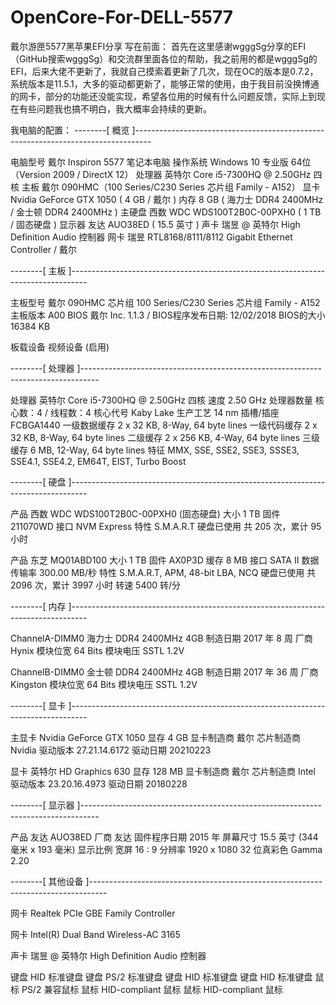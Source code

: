 # OpenCore-For-DELL-5577
戴尔游匣5577黑苹果EFI分享
写在前面：
首先在这里感谢wgggSg分享的EFI（GitHub搜索wgggSg）和交流群里面各位的帮助，我之前用的都是wgggSg的EFI，后来大佬不更新了，我就自己摸索着更新了几次，现在OC的版本是0.7.2，系统版本是11.5.1，大多的驱动都更新了，能够正常的使用，由于我目前没换博通的网卡，部分的功能还没能实现，希望各位用的时候有什么问题反馈，实际上到现在有些问题我也搞不明白，我大概率会持续的更新。

我电脑的配置：
--------[ 概览 ]----------------------------------------------------------------------------------

  电脑型号               戴尔 Inspiron 5577 笔记本电脑
  操作系统               Windows 10 专业版 64位（Version 2009 / DirectX 12）
  处理器                 英特尔 Core i5-7300HQ @ 2.50GHz 四核
  主板                   戴尔 090HMC（100 Series/C230 Series 芯片组 Family - A152）
  显卡                   Nvidia GeForce GTX 1050 ( 4 GB / 戴尔 )
  内存                   8 GB ( 海力士 DDR4 2400MHz / 金士顿 DDR4 2400MHz )
  主硬盘                 西数 WDC WDS100T2B0C-00PXH0 ( 1 TB / 固态硬盘 )
  显示器                 友达 AUO38ED ( 15.5 英寸 )
  声卡                   瑞昱  @ 英特尔 High Definition Audio 控制器
  网卡                   瑞昱 RTL8168/8111/8112 Gigabit Ethernet Controller / 戴尔

--------[ 主板 ]----------------------------------------------------------------------------------

  主板型号               戴尔 090HMC
  芯片组                 100 Series/C230 Series 芯片组 Family - A152
  主板版本               A00
  BIOS                   戴尔 Inc. 1.1.3  /  BIOS程序发布日期: 12/02/2018
  BIOS的大小             16384 KB

  板载设备               视频设备 (启用)

--------[ 处理器 ]----------------------------------------------------------------------------------

  处理器                 英特尔 Core i5-7300HQ @ 2.50GHz 四核
  速度                   2.50 GHz
  处理器数量             核心数：4 / 线程数：4
  核心代号               Kaby Lake
  生产工艺               14 nm
  插槽/插座              FCBGA1440
  一级数据缓存           2 x 32 KB, 8-Way, 64 byte lines
  一级代码缓存           2 x 32 KB, 8-Way, 64 byte lines
  二级缓存               2 x 256 KB, 4-Way, 64 byte lines
  三级缓存               6 MB, 12-Way, 64 byte lines
  特征                   MMX, SSE, SSE2, SSE3, SSSE3, SSE4.1, SSE4.2, EM64T, EIST, Turbo Boost

--------[ 硬盘 ]----------------------------------------------------------------------------------

  产品                   西数 WDC WDS100T2B0C-00PXH0 (固态硬盘)
  大小                   1 TB
  固件                   211070WD
  接口                   NVM Express
  特性                   S.M.A.R.T
  硬盘已使用             共 205 次，累计 95 小时

  产品                   东芝  MQ01ABD100
  大小                   1 TB
  固件                   AX0P3D
  缓存                   8 MB
  接口                   SATA II
  数据传输率             300.00 MB/秒
  特性                   S.M.A.R.T,  APM,  48-bit LBA,  NCQ
  硬盘已使用             共 2096 次，累计 3997 小时
  转速                   5400 转/分

--------[ 内存 ]----------------------------------------------------------------------------------

  ChannelA-DIMM0         海力士 DDR4 2400MHz 4GB
  制造日期               2017 年 8 周
  厂商                   Hynix
  模块位宽               64 Bits
  模块电压               SSTL 1.2V

  ChannelB-DIMM0         金士顿 DDR4 2400MHz 4GB
  制造日期               2017 年 36 周
  厂商                   Kingston
  模块位宽               64 Bits
  模块电压               SSTL 1.2V

--------[ 显卡 ]----------------------------------------------------------------------------------

  主显卡                 Nvidia GeForce GTX 1050
  显存                   4 GB
  显卡制造商             戴尔
  芯片制造商             Nvidia
  驱动版本               27.21.14.6172
  驱动日期               20210223

  显卡                   英特尔 HD Graphics 630
  显存                   128 MB
  显卡制造商             戴尔
  芯片制造商             Intel
  驱动版本               23.20.16.4973
  驱动日期               20180228

--------[ 显示器 ]----------------------------------------------------------------------------------

  产品                   友达 AUO38ED
  厂商                   友达
  固件程序日期           2015 年
  屏幕尺寸               15.5 英寸 (344 毫米 x 193 毫米)
  显示比例               宽屏 16 : 9
  分辨率                 1920 x 1080 32 位真彩色
  Gamma                  2.20

--------[ 其他设备 ]----------------------------------------------------------------------------------

  网卡                   Realtek PCIe GBE Family Controller

  网卡                   Intel(R) Dual Band Wireless-AC 3165

  声卡                   瑞昱  @ 英特尔 High Definition Audio 控制器

  键盘                   HID 标准键盘
  键盘                   PS/2 标准键盘
  键盘                   HID 标准键盘
  键盘                   HID 标准键盘
  鼠标                   PS/2 兼容鼠标
  鼠标                   HID-compliant 鼠标
  鼠标                   HID-compliant 鼠标
